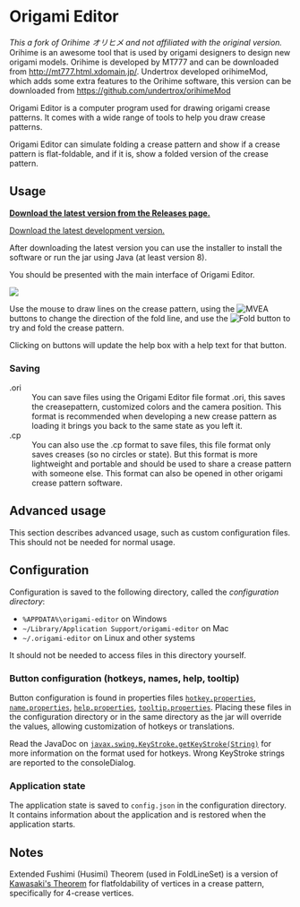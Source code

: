 # Origami Editor

_This a fork of Orihime オリヒメ and not affiliated with the original version._ Orihime is an awesome tool that is used by origami designers to design new origami models. Orihime is developed by MT777 and can be downloaded from  http://mt777.html.xdomain.jp/. Undertrox developed orihimeMod, which adds some extra features to the Orihime software, this version can be downloaded from https://github.com/undertrox/orihimeMod

Origami Editor is a computer program used for drawing origami crease patterns. It comes with a wide range of tools to help you draw crease patterns.

Origami Editor can simulate folding a crease pattern and show if a crease pattern is flat-foldable, and if it is, show a folded version of the crease pattern.

## Usage

**[Download the latest version from the Releases page.](https://github.com/qurben/origami-editor/releases)**

[Download the latest development version.](https://nightly.link/qurben/origami-editor/workflows/maven/master/origami-editor-jar.zip)

After downloading the latest version you can use the installer to install the software or run the jar using Java (at least version 8).

You should be presented with the main interface of Origami Editor.

![](https://i.imgur.com/EGnaeOx.png)

Use the mouse to draw lines on the crease pattern, using the ![MVEA](https://i.imgur.com/4vm5CND.png) buttons to change the direction of the fold line, and use the ![Fold](https://i.imgur.com/jxswOXM.png) button to try and fold the crease pattern.

Clicking on buttons will update the help box with a help text for that button.

### Saving

<dl>
<dt>.ori</dt>
<dd>You can save files using the Origami Editor file format .ori, this saves the creasepattern, customized colors and the camera position. This format is recommended when developing a new crease pattern as loading it brings you back to the same state as you left it.</dd>
<dt>.cp</dt>
<dd>You can also use the .cp format to save files, this file format only saves creases (so no circles or state). But this format is more lightweight and portable and should be used to share a crease pattern with someone else. This format can also be opened in other origami crease pattern software.</dd>
</dl>

## Advanced usage

This section describes advanced usage, such as custom configuration files. This should not be needed for normal usage.

## Configuration

Configuration is saved to the following directory, called the _configuration directory_:

- `%APPDATA%\origami-editor` on Windows
- `~/Library/Application Support/origami-editor` on Mac
- `~/.origami-editor` on Linux and other systems

It should not be needed to access files in this directory yourself.

### Button configuration (hotkeys, names, help, tooltip)

Button configuration is found in properties files [`hotkey.properties`](./src/main/resources/hotkey.properties), [`name.properties`](./src/main/resources/name.properties), [`help.properties`](./src/main/resources/help.properties), [`tooltip.properties`](./src/main/resources/tooltip.properties). Placing these files in the configuration directory or in the same directory as the jar will override the values, allowing customization of hotkeys or translations.

Read the JavaDoc on [`javax.swing.KeyStroke.getKeyStroke(String)`](https://docs.oracle.com/en/java/javase/11/docs/api/java.desktop/javax/swing/KeyStroke.html#getKeyStroke(java.lang.String)) for more information on the format used for hotkeys. Wrong KeyStroke strings are reported to the consoleDialog.

### Application state

The application state is saved to `config.json` in the configuration directory. It contains information about the application and is restored when the application starts.

## Notes

Extended Fushimi (Husimi) Theorem (used in FoldLineSet) is a version of [Kawasaki's Theorem](https://en.wikipedia.org/wiki/Kawasaki%27s_theorem) for flatfoldability of vertices in a crease pattern, specifically for 4-crease vertices.
